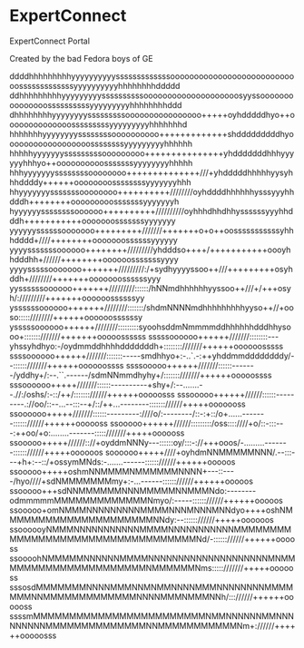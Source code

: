 # ExpertConnect
ExpertConnect Portal

Created by the bad Fedora boys of GE


 ddddhhhhhhhhhyyyyyyyyyysssssssssssssoooooooooooooooooooooooooooosssssssssssssyyyyyyyyyyhhhhhhhhddddd
ddhhhhhhhhhyyyyyyyyyssssssssssoooooooooooooooooooosyyssooooooooooooooossssssssssyyyyyyyyyhhhhhhhhddd
dhhhhhhhhyyyyyyyysssssssssoooooooooooooooo+++++oyhdddddhyo++oooooooooooooosssssssssyyyyyyyyyhhhhhhhd
hhhhhhhyyyyyyyyssssssssoooooooooo+++++++++++++shdddddddddhyoooooooooooooooooossssssssyyyyyyyyyhhhhhh
hhhhhyyyyyyysssssssssooooooooo+++++++++++++++yhdddddddhhhyyyyyyhhhyo++oooooooooosssssssyyyyyyyyhhhhh
hhhyyyyyyyssssssssoooooooo++++++++++++++///+yhdddddhhhhhyysyhhhddddy++++++oooooooossssssssyyyyyyyhhh
hhyyyyyyysssssssoooooooo++++++++++////////oyhddddhhhhhhysssyyyhhdddh++++++++ooooooooosssssssyyyyyyyh
hyyyyyyssssssssoooooo++++++++++//////////oyhhhdhhdhhyssssssyyyhhdddh+++++++++++ooooooosssssssyyyyyyy
yyyyyyssssssooooooo+++++++++///////+++++++o+o++oosssssssssssyhhhdddd+////++++++++ooooooossssssyyyyyy
yyyysssssssoooooo++++++++/////////yhdddso++++/+++++++++++oooyhhdddhh+//////++++++++oooooosssssssyyyy
yyyysssssooooooo+++++++/////////:/+sydhyyyyssoo++///+++++++++osyhddh+////////+++++++ooooooossssssyyy
yyssssssoooooo+++++++/////////::::::/hNNmdhhhhhhyyssoo++///+/+++osyh/://///////+++++++oooooossssssyy
yssssssoooooo+++++++////////:::::::/shdmNNNNmdhhhhhhhhhyyso++//+ooso:::::////////++++++oooooossssssy
ysssssoooooo++++++////////:::::::::syoohsddmNmmmmddhhhhhhdddhhysooo+:::::::///////+++++++ooooossssss
sssssoooooo++++++///////::::::::---yhssyhdhyo:-/oydmmddhhhhdddddddh+::::::::///////++++++oooooosssss
ssssoooooo++++++///////:::::::-----smdhhyo+:-..`.-:++yhddmmddddddddy/--::::::///////++++++oooooossss
ssssooooo++++++///////::::::-------/yddhy+/:--.``.------/sdmNNmmdhyhy+/:::::::///////++++++ooooossss
sssoooooo+++++///////::::::----------+shy+/:--.......--.//:/oshs/:-::/++/::::::://////++++++ooooosss
sssooooo++++++//////::::::---------.://oo/::--...--:::--+/::/++...--------::::::://////+++++ooooooss
ssoooooo+++++///////::::::---------:////o/:--------/::-:+::/o+......-------:::::://////++++++oooooss
ssooooo++++++//////:::::::::/oss::::////+o/::-:::---:++oo/+o:........-------:::::///////+++++oooooss
ssooooo+++++//////:://+oyddmNNNy---::::::oy/:::-://+++ooos/-.........-------:::::://////+++++oooooos
soooooo+++++////+oyhdmNNMMMMMNNN/.--:::---+h+:--::/+ossymMNds:-.......------:::::://////++++++ooooos
ssooooo+++++oshmNNMMMMNMMMMMMNNNN+---::----/hyo////+sdNMMMMMMMmy+:-...------:::::://////++++++ooooos
ssooooo+++sdNNMMMMMMNNNMMMMMNNMMMNdo:--------odmmmmmMMMMMMMMMMMMMNmyo/:-----:::::://////++++++ooooos
ssooooo+omNMMMNNNNNNNNNMMMMNNNMNNNMNNdyo++++oshNMMMMMMMMMMMMMMMMMMMMMNNdy:--:::::://////+++++oooooos
ssoooooyNMMMNNNNNNNNNNNMMMMNNNNNNNNNNNMMMMMMMMMMMMMMMMMMMMMMMMMMMMMMMMMMNd/-:::::://////++++++ooooss
ssoooohNMMMMMNNNNNNMMMMNNNNNNNNNNNNNNNNNNNNMNMMMMMMMMMMMMMMMMMMMMMNMMMMMMNms:::::///////+++++oooooss
sssosdMMMMMMMNNNNMMMNNMNMMNNNNMMMNNNNNNNNMMMMMMMNNMMMMMMMMMMMMMNNNNMMMNMMMNNh/::://////++++++oooooss
ssssmMMMMMMMMMMMMMMMMMMMMMMMMNMMNNNNNNMMNNNNNNNNNMMMMMMMMMMMMMMNNMMMMMMMMMMMNm+://////++++++ooooosss
